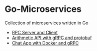 # Go-Microservices
Collection of microservices written in Go


- [RPC Server and Client](RPC-Server)
- [Arithmetic API with gRPC and protobuf](gRPC)
- [Chat App with Docker and gRPC](Docker_gRPC-ChatApp)

